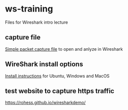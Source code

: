 # ws-training
Files for Wireshark intro lecture

## capture file
[Simple packet capture file](https://github.com/rohess/ws-training/blob/main/ws-training-sample.pcapng) to open and anlyze in Wireshark 

## WireShark install options
[Install instructions](https://github.com/rohess/ws-training/blob/main/ws-install.md) for Ubuntu, Windows and MacOS

## test website to capture https traffic
https://rohess.github.io/wiresharkdemo/
